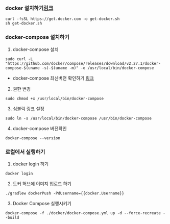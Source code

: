 ### docker 설치하기[링크](https://github.com/docker/docker-install)
```shell
curl -fsSL https://get.docker.com -o get-docker.sh
sh get-docker.sh
```
### docker-compose 설치하기
1. docker-compose 설치
```shell
sudo curl -L "https://github.com/docker/compose/releases/download/v2.27.1/docker-compose-$(uname -s)-$(uname -m)" -o /usr/local/bin/docker-compose
```
  - docker-compose 최신버전 확인하기
    [링크](https://github.com/docker/compose/releases)
    
2. 권한 변경
```shell
sudo chmod +x /usr/local/bin/docker-compose
```

3. 심볼릭 링크 설정
```shell
sudo ln -s /usr/local/bin/docker-compose /usr/bin/docker-compose
```

4. docker-compose 버전확인
```shell
docker-compose --version
```

### 로컬에서 실행하기
1. docker login 하기
```shell
docker login
```

2. 도커 허브에 이미지 업로드 하기
```shell
./gradlew dockerPush -PdUsername={{docker.Username}}
```

3. Docker Compose 실행시키기 
```shell
docker-compose -f ./docker/docker-compose.yml up -d --force-recreate --build
```
